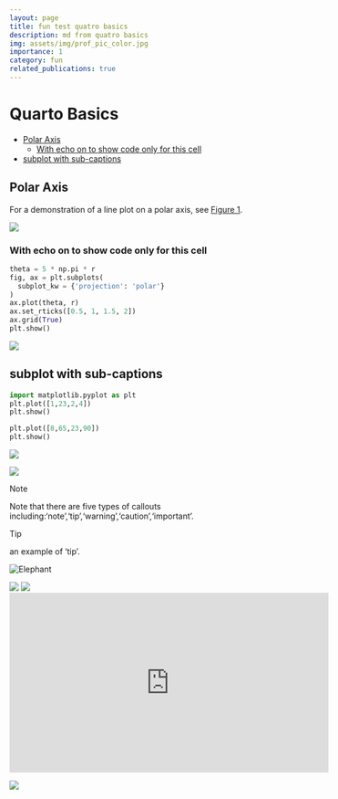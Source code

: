 ```yaml
---
layout: page
title: fun test quatro basics
description: md from quatro basics
img: assets/img/prof_pic_color.jpg
importance: 1
category: fun
related_publications: true
---
```


# Quarto Basics


- [Polar Axis](#polar-axis)
  - [With echo on to show code only for this
    cell](#with-echo-on-to-show-code-only-for-this-cell)
- [subplot with sub-captions](#subplot-with-sub-captions)

## Polar Axis

For a demonstration of a line plot on a polar axis, see
<a href="#fig-polar" class="quarto-xref">Figure 1</a>.

![](/assets/img/quatro/fig-polar-output-1.png)

### With echo on to show code only for this cell

``` python
theta = 5 * np.pi * r
fig, ax = plt.subplots(
  subplot_kw = {'projection': 'polar'} 
)
ax.plot(theta, r)
ax.set_rticks([0.5, 1, 1.5, 2])
ax.grid(True)
plt.show()
```

![](/assets/img/quatro/cell-3-output-1.png)

## subplot with sub-captions

``` python
import matplotlib.pyplot as plt
plt.plot([1,23,2,4])
plt.show()

plt.plot([8,65,23,90])
plt.show()
```

<div class="cell-output cell-output-display column-page">

<img
src="/assets/img/quatro/fig-gapminder-output-1.png"
data-ref-parent="fig-gapminder" />

</div>

<div class="cell-output cell-output-display column-page">

<img
src="/assets/img/quatro/fig-gapminder-output-2.png"
data-ref-parent="fig-gapminder" />

</div>

> [!NOTE]
>
> Note that there are five types of callouts
> including:‘note’,‘tip’,‘warning’,‘caution’,‘important’.

> [!TIP]
>
> an example of ‘tip’.

![Elephant](../assets/img/prof_pic_color.jpg)

<img src="f1/prof_pic2.jpg" data-ref-parent="fig-me" />

<img src="prof_pic_color.jpg" data-ref-parent="fig-me" />
<iframe width="560" height="315" src="https://www.youtube.com/embed/afql9dbjcq0?si=v3vZUdE_b1wHGk6V" title="YouTube video player" frameborder="0" allow="accelerometer; autoplay; clipboard-write; encrypted-media; gyroscope; picture-in-picture; web-share" referrerpolicy="strict-origin-when-cross-origin" allowfullscreen>
</iframe>

[![](f1/prof_pic2.jpg)](https://en.wikipedia.org/wiki/Elephant)

